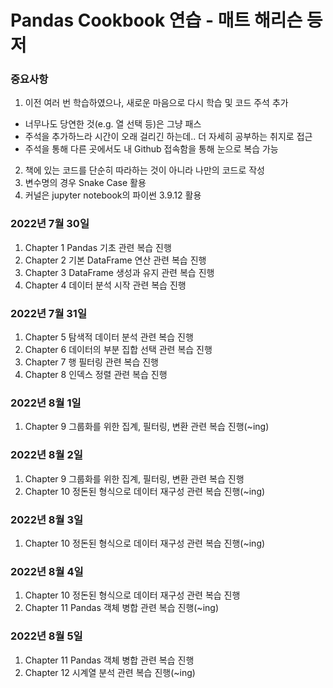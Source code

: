 # Pandas Cookbook 연습 - 매트 해리슨 등 저

### 중요사항
1. 이전 여러 번 학습하였으나, 새로운 마음으로 다시 학습 및 코드 주석 추가
- 너무나도 당연한 것(e.g. 열 선택 등)은 그냥 패스
- 주석을 추가하느라 시간이 오래 걸리긴 하는데.. 더 자세히 공부하는 취지로 접근
- 주석을 통해 다른 곳에서도 내 Github 접속함을 통해 눈으로 복습 가능
2. 책에 있는 코드를 단순히 따라하는 것이 아니라 나만의 코드로 작성
3. 변수명의 경우 Snake Case 활용
4. 커널은 jupyter notebook의 파이썬 3.9.12 활용

### 2022년 7월 30일
1. Chapter 1 Pandas 기초 관련 복습 진행
2. Chapter 2 기본 DataFrame 연산 관련 복습 진행
3. Chapter 3 DataFrame 생성과 유지 관련 복습 진행
4. Chapter 4 데이터 분석 시작 관련 복습 진행

### 2022년 7월 31일
1. Chapter 5 탐색적 데이터 분석 관련 복습 진행
2. Chapter 6 데이터의 부분 집합 선택 관련 복습 진행
3. Chapter 7 행 필터링 관련 복습 진행
4. Chapter 8 인덱스 정렬 관련 복습 진행

### 2022년 8월 1일
1. Chapter 9 그룹화를 위한 집계, 필터링, 변환 관련 복습 진행(~ing)

### 2022년 8월 2일
1. Chapter 9 그룹화를 위한 집계, 필터링, 변환 관련 복습 진행
2. Chapter 10 정돈된 형식으로 데이터 재구성 관련 복습 진행(~ing)

### 2022년 8월 3일
1. Chapter 10 정돈된 형식으로 데이터 재구성 관련 복습 진행(~ing)

### 2022년 8월 4일
1. Chapter 10 정돈된 형식으로 데이터 재구성 관련 복습 진행
2. Chapter 11 Pandas 객체 병합 관련 복습 진행(~ing)

### 2022년 8월 5일
1. Chapter 11 Pandas 객체 병합 관련 복습 진행
2. Chapter 12 시계열 분석 관련 복습 진행(~ing)